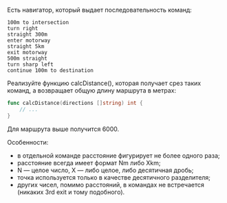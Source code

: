 Есть навигатор, который выдает последовательность команд:
```
100m to intersection
turn right
straight 300m
enter motorway
straight 5km
exit motorway
500m straight
turn sharp left
continue 100m to destination
```

Реализуйте функцию calcDistance(), которая получает срез таких команд, а возвращает общую длину маршрута в метрах:

```go
func calcDistance(directions []string) int {
    // ...
}
```

Для маршрута выше получится 6000.

Особенности:

- в отдельной команде расстояние фигурирует не более одного раза;
- расстояние всегда имеет формат Nm либо Xkm;
- N — целое число, X — либо целое, либо десятичная дробь;
- точка используется только в качестве десятичного разделителя;
- других чисел, помимо расстояний, в командах не встречается (никаких 3rd exit и тому подобного).